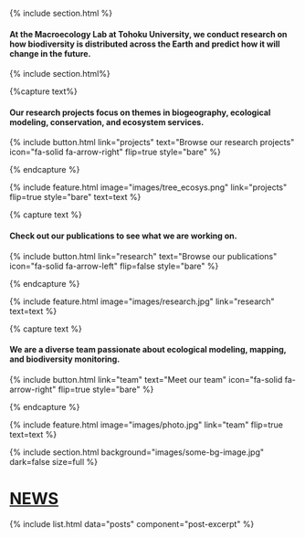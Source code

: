 ---
---

{% include section.html %}

#### At the **Macroecology Lab** at Tohoku University, we conduct research on how biodiversity is distributed across the Earth and predict how it will change in the future.

{% include section.html%}

{%capture text%}

#### Our research **projects** focus on themes in biogeography, ecological modeling, conservation, and ecosystem services.


{%
  include button.html
  link="projects"
  text="Browse our research projects"
  icon="fa-solid fa-arrow-right"
  flip=true
  style="bare"
%}

{% endcapture %}

{%
  include feature.html
  image="images/tree_ecosys.png"
  link="projects"
  flip=true
  style="bare"
  text=text
%}

{% capture text %}

#### Check out our **publications** to see what we are working on.


{%
  include button.html
  link="research"
  text="Browse our publications"
  icon="fa-solid fa-arrow-left"
  flip=false
  style="bare"
%}

{% endcapture %}

{%
  include feature.html
  image="images/research.jpg"
  link="research"
  text=text
%}


{% capture text %}

#### We are a diverse **team** passionate about ecological modeling, mapping, and biodiversity monitoring.

{%
  include button.html
  link="team"
  text="Meet our team"
  icon="fa-solid fa-arrow-right"
  flip=true
  style="bare"
%}

{% endcapture %}

{%
  include feature.html
  image="images/photo.jpg"
  link="team"
  flip=true
  text=text
%}

{% include section.html background="images/some-bg-image.jpg" dark=false
size=full %}

# [NEWS](blog)

{% include list.html data="posts" component="post-excerpt" %}